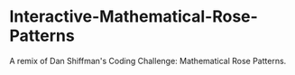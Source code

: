 # Interactive-Mathematical-Rose-Patterns
A remix of Dan Shiffman's Coding Challenge: Mathematical Rose Patterns.
